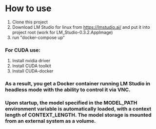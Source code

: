 # How to use

1. Clone this project
2. Download LM Studio for linux from https://lmstudio.ai/ and put it into project root (work for LM_Studio-0.3.2.AppImage)
3. run "docker-compose up"

### For CUDA use:
1. Install nvidia driver
2. Install CUDA toolkit
3. Install CUDA-docker

### As a result, you get a Docker container running LM Studio in headless mode with the ability to control it via VNC.

### Upon startup, the model specified in the MODEL_PATH environment variable is automatically loaded, with a context length of CONTEXT_LENGTH. The model storage is mounted from an external system as a volume.
